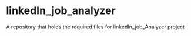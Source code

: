 # linkedIn_job_analyzer
A repository that holds the required files for linkedIn_job_Analyzer project
